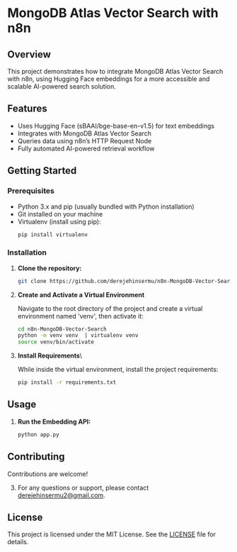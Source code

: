 # MongoDB Atlas Vector Search with n8n 

## Overview

This project demonstrates how to integrate MongoDB Atlas Vector Search with n8n, using Hugging Face embeddings for a more accessible and scalable AI-powered search solution.

## Features

- Uses Hugging Face (sBAAI/bge-base-en-v1.5) for text embeddings
- Integrates with MongoDB Atlas Vector Search
- Queries data using n8n’s HTTP Request Node
- Fully automated AI-powered retrieval workflow

## Getting Started

### Prerequisites

- Python 3.x and pip (usually bundled with Python installation)
- Git installed on your machine
- Virtualenv (install using pip):
  ```bash
  pip install virtualenv

### Installation

1. **Clone the repository:**
   ```bash
   git clone https://github.com/derejehinsermu/n8n-MongoDB-Vector-Search.git

2. **Create and Activate a Virtual Environment**
   
    Navigate to the root directory of the project and create a virtual environment named 'venv', then activate it:
    ```sh
    cd n8n-MongoDB-Vector-Search
    python -m venv venv  | virtualenv venv
    source venv/bin/activate
    ```
3. **Install Requirements**\
   
    While inside the virtual environment, install the project requirements:
    ```sh
    pip install -r requirements.txt
    ```

## Usage

1. **Run the Embedding API:**
   ```bash
   python app.py


## Contributing

Contributions are welcome! 

3. For any questions or support, please contact derejehinsermu2@gmail.com.

## License

This project is licensed under the MIT License. See the [LICENSE](LICENSE) file for details.
